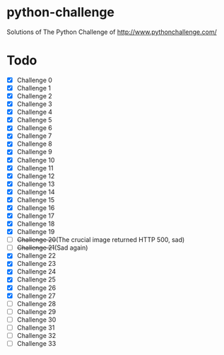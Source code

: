 # python-challenge

Solutions of The Python Challenge of http://www.pythonchallenge.com/

# Todo

- [x] Challenge 0
- [x] Challenge 1
- [x] Challenge 2
- [x] Challenge 3
- [x] Challenge 4
- [x] Challenge 5
- [x] Challenge 6
- [x] Challenge 7
- [x] Challenge 8
- [x] Challenge 9
- [x] Challenge 10
- [x] Challenge 11
- [x] Challenge 12
- [x] Challenge 13
- [x] Challenge 14
- [x] Challenge 15
- [x] Challenge 16
- [x] Challenge 17
- [x] Challenge 18
- [x] Challenge 19
- [ ] ~~Challenge 20~~(The crucial image returned HTTP 500, sad)
- [ ] ~~Challenge 21~~(Sad again)
- [x] Challenge 22
- [x] Challenge 23
- [x] Challenge 24
- [x] Challenge 25
- [x] Challenge 26
- [x] Challenge 27
- [ ] Challenge 28
- [ ] Challenge 29
- [ ] Challenge 30
- [ ] Challenge 31
- [ ] Challenge 32
- [ ] Challenge 33

